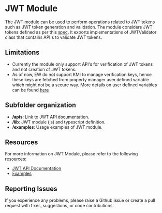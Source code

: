 # JWT Module

The JWT module can be used to perform operations related to JWT tokens such as JWT token generation and validation. The module considers JWT tokens defined as per this [spec](https://www.rfc-editor.org/rfc/rfc7519). It exports implementations of JWTValidator class that contains API's to validate JWT tokens.

## Limitations
- Currently the module only support API's for verification of JWT tokens and not creation of JWT tokens.
- As of now, EW do not support KMI to manage verification keys, hence these keys are fetched from property manager user defined variable which might not be a secure way. More details on user defined variables can be found [here](https://techdocs.akamai.com/property-mgr/docs/user-defined-vars)

## Subfolder organization
* **/apis**: Link to JWT API documentation.
* **/lib**: JWT module (js) and typescript definition.
* **/examples**: Usage examples of JWT module.

## Resources
For more information on JWT Module, please refer to the following resources:
* [JWT API Documentation](https://)
* [Examples](./examples/)

## Reporting Issues
If you experience any problems, please raise a Github issue or create a pull request with fixes, suggestions, or code contributions.

